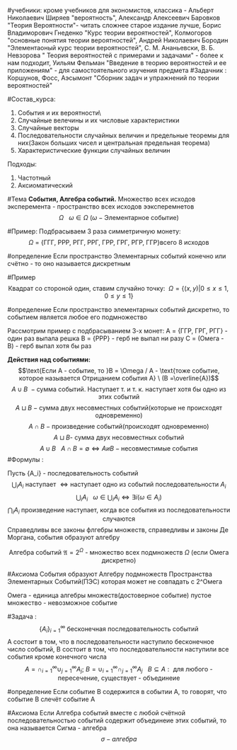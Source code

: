 #учебники: кроме учебников для экономистов, классика - Альберт Николаевич Ширяев "вероятность", Александр Алексеевич Баровков "Теория Вероятности"- читать сложнее старое издание лучше, Борис Владиморович Гнеденко "Курс теории вероятностей",
Колмогоров "основные понятия теории вероятностей", Андрей Николаевич Бородин "Элементаоный курс теории вероятностей", С. М. Ананьевски, В. Б. Невзорова " Теория вероятностей с примерами и задачами" - более к нам подходит, Уильям Фельман "Введение в теорию вероятностей и ее приложениям" - для самостоятельного изучения предмета
#Задачник : Коршунов, Фосс, Аэсымонт "Сборник задач и упражнений по теории вероятностей"

#Состав_курса:
1)  События и их вероятности\
2)  Случайные велечины и их числовые характеристики
3)  Случайные векторы
4)  Последовательности случайных величин и предельные теоремы для них(Закон больших чисел и центральная предельная теорема)
5)  Характеристические функции случайных величин

Подходы:
1)  Частотный
2)  Аксиоматический

#Тема
**События, Алгебра событий.**
Множество всех исходов эксперемента - пространство всех исходов ээксперемнетов$$\Omega \ \ \ \omega \in \Omega \ (\omega - \text{Элементарное событие}) $$

#Пример:
Подбрасываем 3 раза симметричную монету:
$$\Omega\text{ = \{ГГГ, РРР, РГГ, РРГ, ГРР, ГРГ, РГР, ГГР\} всего 8 исходов}$$

#определение Если пространство Элементарных событий конечно или счётно - то оно называется дискретным

#Пример $$ \text{Квадрат со стороной один, ставим случайно точку:} \ \ \Omega = \{ (x, y) | 0 \leqslant x \leqslant 1, 0 \leqslant y \leqslant 1\}$$

#определение Если пространство элементарных событий дискретно, то событием является любое его подмножество

Рассмотрим пример с подбрасыванием 3-х монет:
А = {ГГР, ГРГ, РГГ} - один раз выпала решка
B = {РРР} - герб не выпал ни разу
С = (Омега - B) - герб выпал хотя бы раз

**Действия над событиями:**
$$\text{Если А - событие, то }B = \Omega / A  - \text{тоже событие, которое называется Отрицанием события A} \ (B =\overline{A})$$
$$A \cup B \ - \text{сумма событий. Наступает т. и т. к. наступает хотя бы одно из этих событий}$$
$$A \sqcup B - \text{сумма двух несовместных событий(которые не происходят одновременно)}$$
$$A \cap B - \text{произведение событий(происходят одновременно)}$$
$$A \sqcup B \text{- сумма двух несовместных событий}$$
$$A \cup B \ \ \ A \cap B = \emptyset \Leftrightarrow A и B - \text{несовместимые события }$$
#Формулы :

Пусть {A_i} - последовательность событий
$$\bigcup_{i} A_i \text{ наступает } \iff \text{наступает одно из событий последовательности } A_i$$
$$\bigcup_{i} A_i \ \ \ \omega \in \bigcup_{i} A_i \iff \exists i (\omega \in A_i)$$
$$\bigcap_{i} A_i \text{ произведение наступает, когда все события из последовательности случаются} $$
Справедливы все законы флгебры множеств, справедливы и законы Де Моргана, события образуют алгебру

$$\text{Алгебра событий } \mathfrak{A} = 2^{\Omega} \text{ - множество всех подмножеств } \Omega \text{ (если Омега дискретно)}$$

#Аксиома События образуют Алгебру подмножеств Пространства Элементарных Событий(ПЭС) которая может не совпадать с 2^Омега

Омега - единица алгебры множеств(достоверное событие)
пустое множество - невозможное событие

#Задача :
$$ \{ A_i \}_{i =1}^{\infty} \text{ бесконечная последовательность событий}$$А состоит в том, что в последовательности наступило бесконечное число событий, 
B состоит в том, что последовательности наступили все события кроме конечного числа
 $$ A = \cap_{i=1}^{\infty} \cup_{j=1}^{\infty}A_j; \ B = \cup_{i=1}^{\infty} \cap_{j=1}^{\infty}A_j \ \ \ B \subseteq A: \text{ для любого - пересечение, существует - объединеие}$$

#определение Если событие B содержится в событии А, то говорят, что событие B слечёт событие А

#Аксиома Если Алгебра событий вместе с любой счётной последовательностью событий содержит объединеие этих событий, то она называется Сигма - алгебра$$
\sigma-алгебра$$




